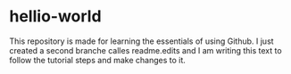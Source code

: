# hellio-world
This repository is made for learning the essentials of using Github.
I just created a second branche calles readme.edits and I am writing this text to follow the tutorial steps and make changes to it.
